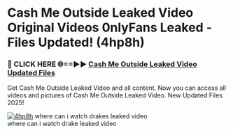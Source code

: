 # Cash Me Outside Leaked Video Original Videos 0nlyFans Leaked - Files Updated! (4hp8h)

<h3>🔴 CLICK HERE 🌐==►► <a href="https://tinyurl.com/2wckxsce" rel="nofollow">Cash Me Outside Leaked Video Updated Files</a></h3>

Get Cash Me Outside Leaked Video and all content. Now you can access all videos and pictures of Cash Me Outside Leaked Video. New Updated Files 2025!

[![4hp8h](https://i.imgur.com/AFduVYN.gif)](https://tinyurl.com/2wckxsce)
where can i watch drakes leaked video<br>
where can i watch drake leaked video